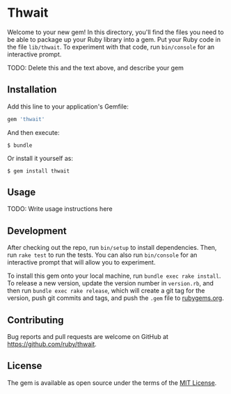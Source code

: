 # Thwait

Welcome to your new gem! In this directory, you'll find the files you need to be able to package up your Ruby library into a gem. Put your Ruby code in the file `lib/thwait`. To experiment with that code, run `bin/console` for an interactive prompt.

TODO: Delete this and the text above, and describe your gem

## Installation

Add this line to your application's Gemfile:

```ruby
gem 'thwait'
```

And then execute:

    $ bundle

Or install it yourself as:

    $ gem install thwait

## Usage

TODO: Write usage instructions here

## Development

After checking out the repo, run `bin/setup` to install dependencies. Then, run `rake test` to run the tests. You can also run `bin/console` for an interactive prompt that will allow you to experiment.

To install this gem onto your local machine, run `bundle exec rake install`. To release a new version, update the version number in `version.rb`, and then run `bundle exec rake release`, which will create a git tag for the version, push git commits and tags, and push the `.gem` file to [rubygems.org](https://rubygems.org).

## Contributing

Bug reports and pull requests are welcome on GitHub at https://github.com/ruby/thwait.

## License

The gem is available as open source under the terms of the [MIT License](https://opensource.org/licenses/MIT).
